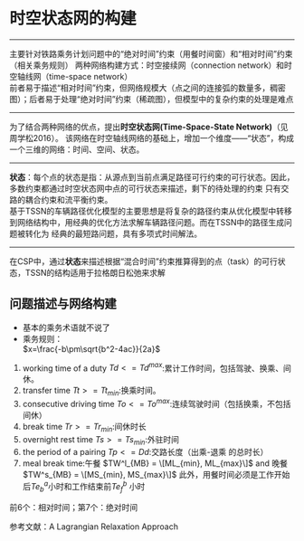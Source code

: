 # 时空状态网的构建  

----
主要针对铁路乘务计划问题中的“绝对时间”约束（用餐时间窗）和“相对时间”约束（相关乘务规则）
两种网络构建方式：时空接续网（connection network）和时空轴线网（time-space network）  
前者易于描述“相对时间”约束，但网络规模大（点之间的连接弧的数量多，稠密图）；后者易于处理“绝对时间”约束（稀疏图），但模型中的复杂约束的处理是难点
***
为了结合两种网络的优点，提出**时空状态网(Time-Space-State Network)**（见周学松2016）。
该网络在时空轴线网络的基础上，增加一个维度——“状态”，构成一个三维的网络：时间、空间、状态。
***
**状态**：每个点的状态是指：从源点到当前点满足路径可行约束的可行状态。因此，多数约束都通过时空状态网中点的可行状态来描述，剩下的待处理的约束
只有交路的耦合约束和流平衡约束。  
基于TSSN的车辆路径优化模型的主要思想是将复杂的路径约束从优化模型中转移到网络结构中，用经典的优化方法求解车辆路径问题。而在TSSN中的路径生成问题被转化为
经典的最短路问题，具有多项式时间解法。  
***
在CSP中，通过**状态**来描述根据“混合时间”约束推算得到的点（task）的可行状态，TSSN的结构适用于拉格朗日松弛来求解
## 问题描述与网络构建  
- 基本的乘务术语就不说了
- 乘务规则：  
$x=\frac{-b\pm\sqrt{b^2-4ac}}{2a}$
1. working time of a duty $Td <= Td^{max}$:累计工作时间，包括驾驶、换乘、间休。 
2. transfer time $Tt >= Tt_{min}$:换乘时间。 
3. consecutive driving time $To <= To^{max}$:连续驾驶时间（包括换乘，不包括间休）
4. break time $Tr >= Tr_{min}$:间休时长
5. overnight rest time $Ts >= Ts_{min}$:外驻时间
6. the period of a pairing $Tp <= Dd$:交路长度（出乘-退乘 的总时长） 
7. meal break time:午餐 $TW^l_{MB} = \[ML_{min}, ML_{max}\]$ and 晚餐 $TW^s_{MB} = \[MS_{min}, MS_{max}\]$ 此外，用餐时间必须是工作开始后$Te^a_b$小时和工作结束前$Te^b_f$ 小时

前6个：相对时间；第7个：绝对时间
  

参考文献：A Lagrangian Relaxation Approach 
